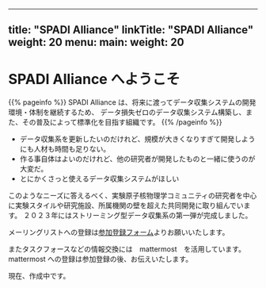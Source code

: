 
---
title: "SPADI Alliance"
linkTitle: "SPADI Alliance"
weight: 20
menu:
  main:
    weight: 20
---

# SPADI Alliance へようこそ

{{% pageinfo %}}
SPADI Alliance は、将来に渡ってデータ収集システムの開発環境・体制を継続するため、
データ損失ゼロのデータ収集システム構築し、また、その普及によって標準化を目指す組織です。
{{% /pageinfo %}}

* データ収集系を更新したいのだけれど、規模が大きくなりすぎて開発しようにも人材も時間も足りない。
* 作る事自体はよいのだけれど、他の研究者が開発したものと一緒に使うのが大変だ。
* とにかくさっと使えるデータ収集システムがほしい

このようなニーズに答えるべく、実験原子核物理学コミュニティの研究者を中心に実験スタイルや研究施設、所属機関の壁を超えた共同開発に取り組んでいます。
２０２３年にはストリーミング型データ収集系の第一弾が完成しました。

メーリングリストへの登録は[参加登録フォーム](https://docs.google.com/forms/d/e/1FAIpQLSdSp4D-GeUGGy850BywAuEZXFtqLSe_2SuJ7LMnEcFVNZeR9g/viewform)よりお願いいたします。

またタスクフォースなどの情報交換には　mattermost　を活用しています。mattermost への登録は参加登録の後、お伝えいたします。

現在、作成中です。
